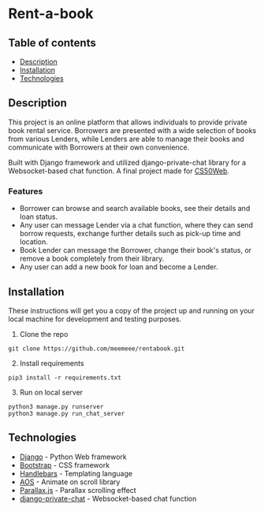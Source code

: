 # Rent-a-book

## Table of contents
* [Description](#description)
* [Installation](#installation)
* [Technologies](#technologies)

## Description

This project is an online platform that allows individuals to provide private book rental service. Borrowers are presented with a wide selection of books from various Lenders, while Lenders are able to manage their books and communicate with Borrowers at their own convenience.

Built with Django framework and utilized django-private-chat library for a Websocket-based chat function. 
A final project made for [CS50Web](https://cs50.harvard.edu/web/).

### Features
- Borrower can browse and search available books, see their details and loan status. 
- Any user can message Lender via a chat function, where they can send borrow requests, exchange further details such as pick-up time and location.
- Book Lender can message the Borrower, change their book's status, or remove a book completely from their library.
- Any user can add a new book for loan and become a Lender.

## Installation

These instructions will get you a copy of the project up and running on your local machine for development and testing purposes.

1. Clone the repo
```
git clone https://github.com/meemeee/rentabook.git
```

2. Install requirements
```
pip3 install -r requirements.txt
```

3. Run on local server
```
python3 manage.py runserver
python3 manage.py run_chat_server
```

## Technologies

* [Django](https://docs.djangoproject.com/en/3.0/) - Python Web framework
* [Bootstrap](https://getbootstrap.com/docs/4.0/) - CSS framework
* [Handlebars](https://handlebarsjs.com/guide/) -  Templating language
* [AOS](https://michalsnik.github.io/aos/) - Animate on scroll library
* [Parallax.js](https://pixelcog.github.io/parallax.js/) -  Parallax scrolling effect
* [django-private-chat](https://github.com/Bearle/django-private-chat) - Websocket-based chat function